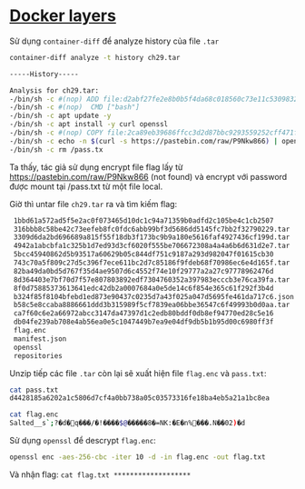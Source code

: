# [Docker layers](https://www.root-me.org/fr/Challenges/Forensic/Docker-layers)

Sử dụng `container-diff` để analyze history của file `.tar`

```bash
container-diff analyze -t history ch29.tar

-----History-----

Analysis for ch29.tar:
-/bin/sh -c #(nop) ADD file:d2abf27fe2e8b0b5f4da68c018560c73e11c53098329246e3e6fe176698ef941 in /
-/bin/sh -c #(nop)  CMD ["bash"]
-/bin/sh -c apt update -y
-/bin/sh -c apt install -y curl openssl
-/bin/sh -c #(nop) COPY file:2ca89eb39686ffcc3d2d87bbc9293559252cff471f80c2ed5d024b214f9a6fa3 in /
-/bin/sh -c echo -n $(curl -s https://pastebin.com/raw/P9Nkw866) | openssl enc -aes-256-cbc -iter 10 -pass pass:$(cat /pass.txt) -out flag.enc
-/bin/sh -c rm /pass.tx
```

Ta thấy, tác giả sử dụng encrypt file flag lấy từ https://pastebin.com/raw/P9Nkw866 (not found) và encrypt với password được mount tại /pass.txt từ một file local.

Giờ thì untar file `ch29.tar` ra và tìm kiếm flag:

```bash
 1bbd61a572ad5f5e2ac0f073465d10dc1c94a71359b0adfd2c105be4c1cb2507
 316bbb8c58be42c73eefeb8fc0fdc6abb99bf3d5686dd5145fc7bb2f32790229.tar
 3309d6da2bd696689a815f55f18db3f173bc9b9a180e5616faf4927436cf199d.tar
 4942a1abcbfa1c325b1d7ed93d3cf6020f555be706672308a4a4a6b6d631d2e7.tar
 5bcc45940862d5b93517a60629b05c844df751c9187a293d982047f01615cb30
 743c70a5f809c27d5c396f7ece611bc2d7c85186f9fdeb68f70986ec6e4d165f.tar
 82ba49da0bd5d767f35d4ae9507d6c4552f74e10f29777a2a27c97778962476d
 8d364403e7bf70d7f57e807803892edf7304760352a397983ecccb3e76ca39fa.tar
 8f0d75885373613641edc42db2a0007684a0e5de14c6f854e365c61f292f3b4d
 b324f85f8104bfebd1ed873e90437c0235d7a43f025a047d5695fe461da717c6.json
 b58c5e8ccaba8886661ddd3b315989f5cf7839ea06bbe36547c6f49993b0d0aa.tar
 ca7f60c6e2a66972abcc3147da47397d1c2edb80bddf0db8ef94770ed28c5e16
 db04fe239ab708e4ab56ea0e5c1047449b7ea9e04df9db5b1b95d00c6980ff3f
 flag.enc
 manifest.json
 openssl
 repositories
```

Unzip tiếp các file `.tar` còn lại sẽ xuất hiện file `flag.enc` và `pass.txt`:

```bash
cat pass.txt
d4428185a6202a1c5806d7cf4a0bb738a05c03573316fe18ba4eb5a21a1bc8ea
```

```bash
cat flag.enc
Salted__s`;?�d�q���/�!����$@�����8�=NK:�E�n%���.N��02)�d
```

Sử dụng `openssl` để descrypt `flag.enc`:

```bash
openssl enc -aes-256-cbc -iter 10 -d -in flag.enc -out flag.txt
```

Và nhận flag: `cat flag.txt *******************`
